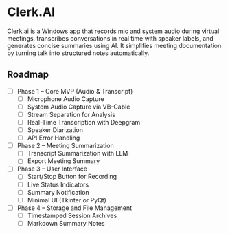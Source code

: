 # Clerk.AI
Clerk.ai is a Windows app that records mic and system audio during virtual meetings, transcribes conversations in real time with speaker labels, and generates concise summaries using AI. It simplifies meeting documentation by turning talk into structured notes automatically.

## Roadmap
- [ ] Phase 1 – Core MVP (Audio & Transcript)
    - [ ] Microphone Audio Capture
    - [ ] System Audio Capture via VB-Cable 
    - [ ] Stream Separation for Analysis
    - [ ] Real-Time Transcription with Deepgram 
    - [ ] Speaker Diarization 
    - [ ] API Error Handling 
- [ ] Phase 2 – Meeting Summarization
    - [ ] Transcript Summarization with LLM
    - [ ] Export Meeting Summary 
- [ ] Phase 3 – User Interface
    - [ ] Start/Stop Button for Recording 
    - [ ] Live Status Indicators 
    - [ ] Summary Notification 
    - [ ] Minimal UI (Tkinter or PyQt) 
- [ ] Phase 4 – Storage and File Management
    - [ ] Timestamped Session Archives 
    - [ ] Markdown Summary Notes 